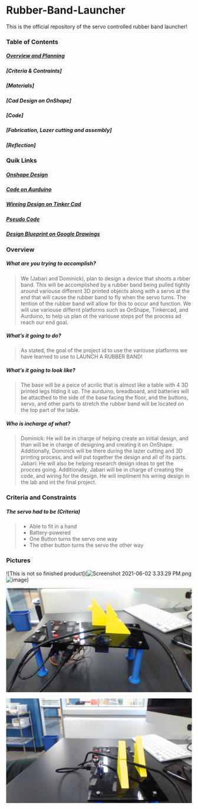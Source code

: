 # Rubber-Band-Launcher
This is the official repository of the servo controlled rubber band launcher!

### Table of Contents 
##### [Overview and Planning](https://github.com/dcaffer07/Rubber-Band-Launcher/blob/main/README.md#overview-1) 
##### [Criteria & Contraints]
##### [Materials]
##### [Cad Design on OnShape]
##### [Code] 
##### [Fabrication, Lazer cutting and assembly]
##### [Reflection]

### Quik Links
##### [Onshape Design](https://cvilleschools.onshape.com/documents/0dd79b927bf5381224f5dd72/w/ed12cf5fd3aabc61b859f110/e/7e691b198bd380ac2878944e)
##### [Code on Aurduino]()
##### [Wireing Design on Tinker Cad]()
##### [Pseudo Code](https://docs.google.com/document/d/15zp4eDbrOS1N2ccocQCLKSBN3L3EhV48NTX2vnqM8p8/edit)
##### [Design Blueprint on Google Drawings](https://docs.google.com/drawings/d/1qZ76DlaDXZF_Cr9F3ZvZoBRgsG1Z4dknvrHgPDDP1vY/edit?usp=sharing)

### Overview
##### What are you trying to accomplish?
>We (Jabari and Dominick), plan to design a device that shoots a rbber band. This will be accomplished by a rubber band being pulled tightly around variouse different 3D printed objects along with a servo at the end that will cause the rubber band to fly when the servo turns.  The tention of the rubber band will allow for this to occur and function. We will use variouse differnt platforms such as OnShape, Tinkercad, and Aurduino, to help us plan ot the variouse steps pof the process ad reach our end goal.   
##### What’s it going to do?
>As stated, the goal of the project id to use the variouse platforms we have learned to use to LAUNCH A RUBBER BAND!
##### What’s it going to look like?
>The base will be a peice of acrilic that is almost like a table with 4 3D printed legs hlding it up.  The aurduino, breadboard, and batteries will be attacthed to the side of the base facing the floor, and the buttons, servo, and other parts to stretch the rubber band will be located on the top part of the table. 
##### Who is incharge of what?
>Dominick: He will be in charge of helping create an initial design, and than will be in charge of designing and creating it on OnShape.  Additionally, Dominick will be there during the lazer cutting and 3D printing process, and will put together the design and all of its parts.  
>Jabari: He will also be helping research design ideas to get the procces going.  Additionally, Jabari will be in charge of creating the code, and wiring for the design.  He will impliment his wiring design in the lab and int the final project.

### Criteria and Constraints
##### The servo had to be (Criteria)
> - Able to fit in a hand
> - Battery-powered
> - One Button turns the servo one way
> - The other button turns the servo the other way
      
### Pictures

![This is not so finished product](<img src="blob:chrome-untrusted://media-app/d737cc0d-8067-4865-afdf-65bd2134350b" alt="Screenshot 2021-06-02 3.33.29 PM.png"/>![image](https://user-images.githubusercontent.com/71406831/120542777-80129680-c3b9-11eb-9420-c0bc74d22609.png))

![This is the finished product](https://github.com/dcaffer07/Rubber-Band-Launcher/blob/main/engineering%20pic2.jpg?raw=true)

![This is the finished product](https://github.com/dcaffer07/Rubber-Band-Launcher/blob/main/engineering%20pic.jpg?raw=true)

